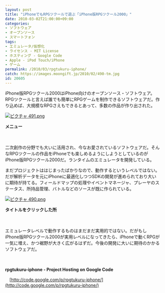 ```yaml
---
layout: post
title: "iPhoneでもRPGツクールで遊ぶ「iPhone版RPGツクール2000」"
date: 2010-03-02T21:00:00+09:00
categories:
- ソフトウェア
- オープンソース
- スマートフォン
tags: 
- エミュレータ/仮想化
- ライセンス - MIT License
- ホスティング - Google Code
- Apple - iPod Touch/iPhone
- ゲーム
permalink: /2010/03/rpgtukuru-iphone/
catch: https://images.moongift.jp/2010/02/490-tm.jpg
id: 20605
---
```

iPhone版RPGツクール2000はiPhone向けのオープンソース・ソフトウェア。RPGツクールと言えば誰でも簡単にRPGゲームを制作できるソフトウェアだ。作り込めば、大規模なRPGさえもできるとあって、多数の作品が作り出された。

  

[![ピクチャ 491.png](https://images.moongift.jp/2010/02/491-tm.jpg)](https://images.moongift.jp/2010/02/491.png)  
  
**メニュー**

  

　

  

二次創作の分野でも大いに活用され、今なお愛されているソフトウェアだ。そんなRPGツクールの作品をiPhoneでも楽しめるようにしようとしているのがiPhone版RPGツクール2000だ。ランタイムのエミュレータを開発している。

  
<!--more-->

まだプロジェクトははじまったばかりなので、動作するというレベルではない。だが解析データを元にiPhoneに最適化しつつSDKの開発が進められており大いに期待が持てる。フィールドマップの処理やイベントマネージャ、プレーヤのステータス、所持品管理、バトルなどのソースが既に作られている。

  

[![ピクチャ 490.png](https://images.moongift.jp/2010/02/490-tm.jpg)](https://images.moongift.jp/2010/02/490.png)  
  
**タイトルをクリックした所**

  

　

  

エミュレータレベルで動作するものはまだまだ実用的ではない。だがもしiPhone版RPGツクール2000が実用レベルになってきたら、iPhoneで動くRPGが一気に増え、かつ裾野が大きく広がるはずだ。今後の開発に大いに期待のかかるソフトウェアだ。

  

　

  

**rpgtukuru-iphone - Project Hosting on Google Code**  
  
　[http://code.google.com/p/rpgtukuru-iphone/](http://code.google.com/p/rpgtukuru-iphone/)

  
